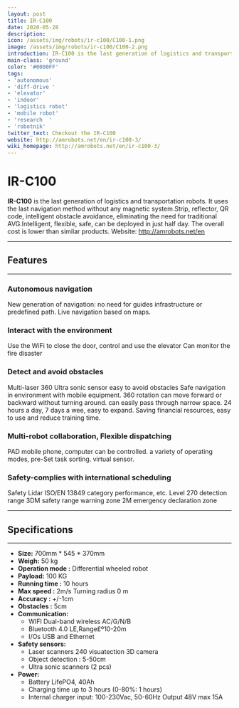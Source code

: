 ```yaml
---
layout: post
title: IR-C100
date: 2020-05-28
description:
icon: /assets/img/robots/ir-c100/C100-1.png
image: /assets/img/robots/ir-c100/C100-2.png
introduction: IR-C100 is the last generation of logistics and transportation robots. It uses the last navigation method without any magnetic system.Strip, reflector, QR code, intelligent obstacle avoidance,eliminating the need for traditional AVG.Intelligent, flexible, safe, can be deployed in just half day.The overall cost is lower than similar products.
main-class: 'ground'
color: '#0000FF'
tags:
- 'autonomous'
- 'diff-drive '
- 'elevator'
- 'indoor'
- 'logistics robot'
- 'mobile robot'
- 'research  '
- 'robotnik'
twitter_text: Checkout the IR-C100
website: http://amrobots.net/en/ir-c100-3/
wiki_homepage: http://amrobots.net/en/ir-c100-3/
---
```


# **IR-C100**

**IR-C100** is the last generation of logistics and transportation robots. It uses the last navigation
method without any magnetic system.Strip, reflector, QR code, intelligent obstacle avoidance,
eliminating the need for traditional AVG.Intelligent, flexible, safe, can be deployed in just half day.
The overall cost is lower than similar products.
Website: <http://amrobots.net/en>

---

## **Features**

---

### **Autonomous navigation**

New generation of navigation: no need for guides infrastructure  or predefined path. Live navigation based on maps.

### **Interact with the environment**

Use the WiFi to close the door, control and use the elevator  Can monitor the fire disaster

### **Detect and avoid obstacles**

Multi-laser 360 Ultra sonic sensor easy to avoid obstacles Safe navigation in environment with mobile equipment.  360 rotation can move forward or backward without turning around.  can easily pass through narrow space.
24 hours a day, 7 days a wee, easy to expand.
Saving financial resources, easy to use and reduce training time.

### **Multi-robot collaboration, Flexible dispatching**

PAD mobile phone, computer can be controlled. a variety of  operating modes,  pre-Set task sorting. virtual sensor.

### **Safety-complies with international scheduling**

Safety Lidar ISO/EN 13849 category performance, etc. Level 270 detection range 3DM safety range warning zone 2M emergency declaration zone

---

## **Specifications**

---

- **Size:** 700mm * 545 * 370mm
- **Weigh:** 50 kg  
- **Operation mode :** Differential wheeled robot
- **Payload:** 100 KG
- **Running time :** 10 hours
- **Max speed :** 2m/s Turning radius 0 m
- **Accuracy :** +/-1cm
- **Obstacles :** 5cm
- **Communication:**
  - WIFI Dual-band wireless AC/G/N/B
  - Bluetooth 4.0 LE,Range£º10-20m
  - I/Os USB and Ethernet
- **Safety sensors:**
  - Laser scanners 240 visuatection 3D camera
  - Object detection : 5-50cm
  - Ultra sonic scanners (2 pcs)
- **Power:**
  - Battery LifePO4, 40Ah
  - Charging time up to 3 hours (0-80%: 1 hours)
  - Internal charger input: 100-230Vac, 50-60Hz Output 48V max 15A

